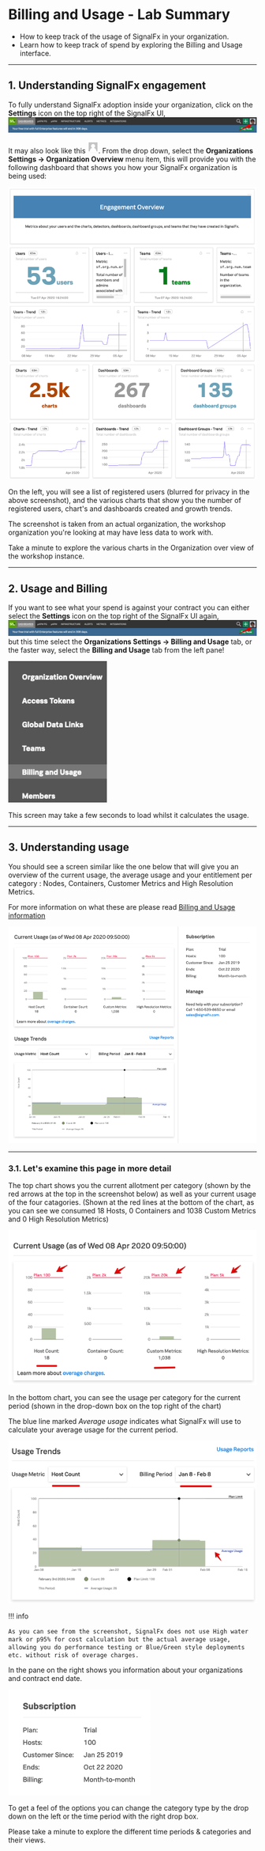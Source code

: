 # Billing and Usage - Lab Summary

* How to keep track of the usage of SignalFx in your organization.
* Learn how to keep track of spend by exploring the Billing and Usage interface.

---

## 1. Understanding SignalFx engagement

To fully understand SignalFx adoption inside your organization, click on the **Settings** icon on the top right of the SignalFx UI,
![Settings Icon](../images/module3a/M3-l1-1.png)

It may also look like this ![gray user icon](../images/module3a/M3-l1-2.png).
From the drop down, select the **Organizations Settings → Organization Overview** menu item, this will provide you with the following dashboard that shows you how your SignalFx organization is being used:

![Organization overview](../images/module3a/M3-l1-3.png)

On the left, you will see a list of registered users (blurred for privacy in the above screenshot), and the various charts that show you the number of registered users, chart's and dashboards created and growth trends.

The screenshot is taken from an actual organization, the workshop organization you're looking at may have less data to work with.

Take a minute to explore the various charts in the Organization over view of the workshop instance.

---

## 2. Usage and Billing

If you want to see what your spend is against your contract you can either select the  **Settings** icon on the top right of the SignalFx UI again,
![Settings Icon](../images/module3a/M3-l1-1.png)
but this time select the **Organizations Settings → Billing and Usage** tab, or the faster way, select the **Billing and Usage** tab from the left pane!

![Left pane](../images/module3a/M3-l1-4.png)

This screen may take a few seconds to load whilst it calculates the usage.

---

## 3. Understanding usage

You should see a screen similar like the one below  that will give you an overview of the current usage, the average usage  and your entitlement per category : Nodes, Containers, Customer Metrics and High Resolution Metrics.  

For more information on what these are please read [Billing and Usage information](https://docs.signalfx.com/en/latest/admin-guide/usage.html#viewing-billing-and-usage-information)

![Billing and Usage](../images/module3a/M3-l1-5.png)

---

### 3.1. Let's examine this page in more detail

The top chart shows you the current allotment per category (shown by the red arrows at the top in the screenshot below) as well as your current usage of the four catagories. (Shown at the red lines at the bottom of the chart, as you can see we consumed 18 Hosts, 0 Containers and 1038 Custom Metrics and 0 High Resolution Metrics)

![Billing and Usage-top](../images/module3a/M3-l1-6.png)

In the bottom chart, you can see the usage per category for the current period (shown in the drop-down box on the top right of the chart)

The blue line marked _Average usage_ indicates what SignalFx will use to calculate your average usage for the current period.

![Billing and Usage-Bottom](../images/module3a/M3-l1-7.png)

!!! info

    As you can see from the screenshot, SignalFx does not use High water mark or p95% for cost calculation but the actual average usage, allowing you do performance testing or Blue/Green style deployments etc. without risk of overage charges.

In the pane on the right  shows you information about your organizations and contract end date.

![Billing and Usage-Pane](../images/module3a/M3-l1-8.png)

To get a feel of the options you can change the category type by the drop down on the left or the time period with the right drop box.

Please take a minute to explore the different time periods & categories and their views.
